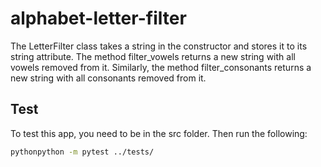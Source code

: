 # alphabet-letter-filter

The LetterFilter class takes a string in the constructor and stores it to its string attribute. The method filter_vowels returns a new string with all vowels removed from it. Similarly, the method filter_consonants returns a new string with all consonants removed from it.

## Test

To test this app, you need to be in the src folder. Then run the following:

```bash
pythonpython -m pytest ../tests/
```
